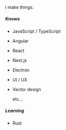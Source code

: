 I make things.

##### Knows

- JavaScript / TypeScript
- Angular
- React
- Next.js
- Electron
- UI / UX
- Vector design

  etc...

##### Learning

- Rust
